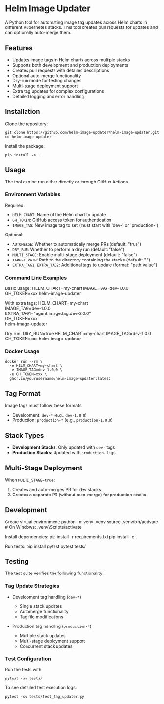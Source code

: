 # Helm Image Updater

A Python tool for automating image tag updates across Helm charts in different Kubernetes stacks. This tool creates pull requests for updates and can optionally auto-merge them.

## Features

- Updates image tags in Helm charts across multiple stacks
- Supports both development and production deployments
- Creates pull requests with detailed descriptions
- Optional auto-merge functionality
- Dry-run mode for testing changes
- Multi-stage deployment support
- Extra tag updates for complex configurations
- Detailed logging and error handling

## Installation

Clone the repository:

    git clone https://github.com/helm-image-updater/helm-image-updater.git
    cd helm-image-updater

Install the package:

    pip install -e .

## Usage

The tool can be run either directly or through GitHub Actions.

### Environment Variables

Required:

- `HELM_CHART`: Name of the Helm chart to update
- `GH_TOKEN`: GitHub access token for authentication
- `IMAGE_TAG`: New image tag to set (must start with 'dev-' or 'production-')

Optional:

- `AUTOMERGE`: Whether to automatically merge PRs (default: "true")
- `DRY_RUN`: Whether to perform a dry run (default: "false")
- `MULTI_STAGE`: Enable multi-stage deployment (default: "false")
- `TARGET_PATH`: Path to the directory containing the stacks (default: ".")
- `EXTRA_TAG1`, `EXTRA_TAG2`: Additional tags to update (format: "path:value")

### Command Line Examples

Basic usage:
    HELM_CHART=my-chart IMAGE_TAG=dev-1.0.0 GH_TOKEN=xxx helm-image-updater

With extra tags:
    HELM_CHART=my-chart \
    IMAGE_TAG=dev-1.0.0 \
    EXTRA_TAG1="agent.image.tag:dev-2.0.0" \
    GH_TOKEN=xxx \
    helm-image-updater

Dry run:
    DRY_RUN=true HELM_CHART=my-chart IMAGE_TAG=dev-1.0.0 GH_TOKEN=xxx helm-image-updater

### Docker Usage

    docker run --rm \
      -e HELM_CHART=my-chart \
      -e IMAGE_TAG=dev-1.0.0 \
      -e GH_TOKEN=xxx \
      ghcr.io/yourusername/helm-image-updater:latest

## Tag Format

Image tags must follow these formats:

- Development: `dev-*` (e.g., `dev-1.0.0`)
- Production: `production-*` (e.g., `production-1.0.0`)

## Stack Types

- **Development Stacks**: Only updated with `dev-` tags
- **Production Stacks**: Updated with `production-` tags

## Multi-Stage Deployment

When `MULTI_STAGE=true`:

1. Creates and auto-merges PR for dev stacks
2. Creates a separate PR (without auto-merge) for production stacks

## Development

Create virtual environment:
    python -m venv .venv
    source .venv/bin/activate  # On Windows: .venv\Scripts\activate

Install dependencies:
    pip install -r requirements.txt
    pip install -e .

Run tests:
    pip install pytest
    pytest tests/

## Testing

The test suite verifies the following functionality:

### Tag Update Strategies

- Development tag handling (`dev-*`)

  - Single stack updates
  - Automerge functionality
  - Tag file modifications

- Production tag handling (`production-*`)

  - Multiple stack updates
  - Multi-stage deployment support
  - Concurrent stack updates

### Test Configuration

Run the tests with:

    pytest -sv tests/

To see detailed test execution logs:

    pytest -sv tests/test_tag_updater.py

<!-- ## Project Structure

helm-image-updater/
├── helm_image_updater/
│   ├── __init__.py
│   ├── cli.py           # Main entry point
│   ├── config.py        # Configuration settings
│   ├── exceptions.py    # Custom exceptions
│   ├── git_operations.py # Git-related operations
│   ├── pr_manager.py    # Pull request management
│   ├── tag_updater.py   # Core tag update logic
│   └── utils.py         # Utility functions
├── tests/
│   └── test_tag_updater.py
├── requirements.txt
└── setup.py -->
